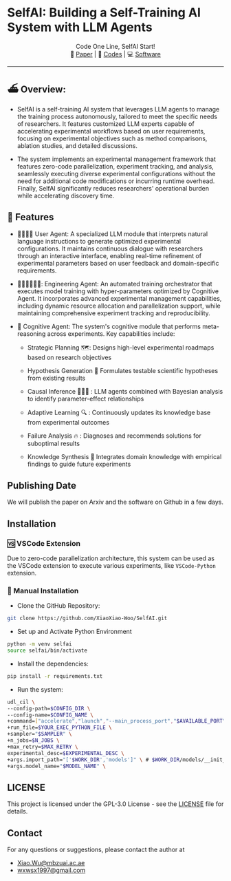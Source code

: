 # SelfAI: Building a Self-Training AI System with LLM Agents


<p align="center">
    Code One Line, SelfAI Start! <br>
    📖 <a href="https://arxiv.org/pdf/2501.04227">Paper</a> 
    | 📂 <a href="https://github.com/XiaoXiao-Woo/SelfAI">Codes</a> 
    | 💻 <a href="https://github.com/XiaoXiao-Woo/SelfAI">Software</a>
</p>

----

## ⛴️ Overview:


* SelfAI is a self-training AI system that leverages LLM agents to manage the training process autonomously, tailored to meet the specific needs of researchers. It features customized LLM experts capable of accelerating experimental workflows based on user requirements, focusing on experimental objectives such as method comparisons, ablation studies, and detailed discussions.

* The system implements an experimental management framework that features zero-code parallelization, experiment tracking, and analysis, seamlessly executing diverse experimental configurations without the need for additional code modifications or incurring runtime overhead. Finally, SelfAI significantly reduces researchers' operational burden while accelerating discovery time.


## 🌟 Features
* 👨‍🔬👩‍🔬 User Agent: A specialized LLM module that interprets natural language instructions to generate optimized experimental configurations. It maintains continuous dialogue with researchers through an interactive interface, enabling real-time refinement of experimental parameters based on user feedback and domain-specific requirements.

* 👨‍💻👨‍💻👨‍💻: Engineering Agent: An automated training orchestrator that executes model training with hyper-parameters optimized by Cognitive Agent. It incorporates advanced experimental management capabilities, including dynamic resource allocation and parallelization support, while maintaining comprehensive experiment tracking and reproducibility.

* 🤯 Cognitive Agent: The system's cognitive module that performs meta-reasoning across experiments. Key capabilities include:

  * Strategic Planning 🗺️: Designs high-level experimental roadmaps based on research objectives 

  * Hypothesis Generation :pushpin: Formulates testable scientific hypotheses from existing results

  * Causal Inference 🏇🏇🏇 : LLM agents combined with Bayesian analysis to identify parameter-effect relationships

  * Adaptive Learning :mag: : Continuously updates its knowledge base from experimental outcomes

  * Failure Analysis :fire: : Diagnoses and recommends solutions for suboptimal results

  * Knowledge Synthesis 🔎 Integrates domain knowledge with empirical findings to guide future experiments
  
## Publishing Date

We will publish the paper on Arxiv and the software on Github in a few days.


## Installation

### 🆚 VSCode Extension

Due to zero-code parallelization architecture, this system can be used as the VSCode extension to execute various experiments, like `VSCode-Python` extension.



###  🍰 Manual Installation

* Clone the GitHub Repository:

```bash
git clone https://github.com/XiaoXiao-Woo/SelfAI.git
```

* Set up and Activate Python Environment
  
```bash
python -m venv selfai
source selfai/bin/activate
```

* Install the dependencies:

```bash
pip install -r requirements.txt
```

* Run the system:

```bash
udl_cil \
--config-path=$CONFIG_DIR \
--config-name=$CONFIG_NAME \
+command=["accelerate","launch","--main_process_port","$AVAILABLE_PORT","--config_file","$ACCELERATE_CONFIG_FILE"] \
+run_file=$YOUR_EXEC_PYTHON_FILE \
+sampler="$SAMPLER" \
+n_jobs=$N_JOBS \
+max_retry=$MAX_RETRY \
experimental_desc=$EXPERIMENTAL_DESC \
+args.import_path="['$WORK_DIR','models']" \ # $WORK_DIR/models/__init__.py
+args.model_name="$MODEL_NAME" \
```



## LICENSE

This project is licensed under the GPL-3.0 License - see the [LICENSE](LICENSE) file for details.


## Contact

For any questions or suggestions, please contact the author at 

* Xiao.Wu@mbzuai.ac.ae
* wxwsx1997@gmail.com

